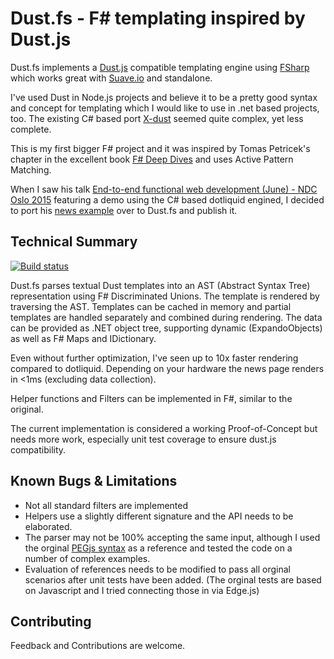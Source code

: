 # Dust.fs - F# templating inspired by Dust.js

Dust.fs implements a [Dust.js](http://www.dustjs.com/) compatible templating engine using [FSharp](http://fsharp.org) which works great with [Suave.io](http://suave.io) and standalone.

I've used Dust in Node.js projects and believe it to be a pretty good syntax and concept for templating which I would like to use in .net based projects, too. The existing C# based port [X-dust](https://github.com/dannichols/x-dust) seemed quite complex, yet less complete.

This is my first bigger F# project and it was inspired by Tomas Petricek's chapter in the excellent book [F# Deep Dives](http://functional-programming.net/deepdives/) and uses Active Pattern Matching.

When I saw his talk [End-to-end functional web development (June) - NDC Oslo 2015](http://tpetricek.github.io/Talks/2015/end-to-end-web/ndc/#/) featuring a demo using the C# based dotliquid engined, I decided to port his [news example](https://github.com/tpetricek/Talks/tree/master/2015/end-to-end-web/ndc/code-done/news) over to Dust.fs and publish it.

## Technical Summary

[![Build status](https://ci.appveyor.com/api/projects/status/5coryl3vacq5263t?svg=true)](https://ci.appveyor.com/project/stweb/dustfs)

Dust.fs parses textual Dust templates into an AST (Abstract Syntax Tree) representation using F# Discriminated Unions. The template is rendered by traversing the AST. Templates can be cached in memory and partial templates are handled separately and combined during rendering. The data can be provided as .NET object tree, supporting dynamic (ExpandoObjects) as well as F# Maps and IDictionary.

Even without further optimization, I've seen up to 10x faster rendering compared to dotliquid. Depending on your hardware the news page renders in <1ms (excluding data collection).

Helper functions and Filters can be implemented in F#, similar to the original.

The current implementation is considered a working Proof-of-Concept but needs more work, especially unit test coverage to ensure dust.js compatibility.

## Known Bugs & Limitations

- Not all standard filters are implemented
- Helpers use a slightly different signature and the API needs to be elaborated.
- The parser may not be 100% accepting the same input, although I used the orginal [PEGjs syntax](https://github.com/linkedin/dustjs/blob/master/src/dust.pegjs) as a reference and tested the code on a number of complex examples.
- Evaluation of references needs to be modified to pass all orginal scenarios after unit tests have been added. (The orginal tests are based on Javascript and I tried connecting those in via Edge.js) 

## Contributing

Feedback and Contributions are welcome.

